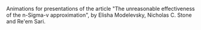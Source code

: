 Animations for presentations of the article "The unreasonable effectiveness of the n-Sigma-v approximation",
by Elisha Modelevsky, Nicholas C. Stone and Re'em Sari.
